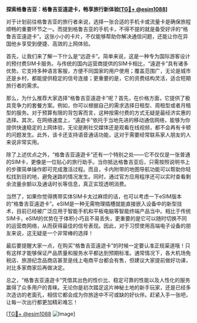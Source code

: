 **探索格鲁吉亚：格鲁吉亚遠遊卡，畅享旅行新体验[[TG💪+ @esim1088](https://t.me/s/esim1088)]**

对于计划前往格鲁吉亚的旅行者来说，选择一张合适的手机卡或流量卡是确保旅程顺畅的重要环节之一。而提到格鲁吉亚的手机卡，不得不提的就是备受好评的“格鲁吉亚遠遊卡”。这张小小的卡片，不仅能够帮助你解决通信问题，还能让你在异国他乡享受到便捷、高效的上网体验。

首先，让我们来了解一下什么是“远遊卡”。简单来说，这是一种专为国际游客设计的预付费SIM卡服务。与传统的国内运营商提供的SIM卡相比，“遠遊卡”具有诸多优势。它支持多种语言客服，方便不同国家的用户使用；覆盖范围广，无论是城市还是乡村，都能提供稳定的信号连接；更重要的是，它的资费结构灵活，适合短期旅行者的需求。

那么，为什么推荐大家选择“格鲁吉亚遠遊卡”呢？首先，在价格方面，它提供了极具竞争力的套餐方案。例如，你可以根据自己的需求选择日租型、周租型或者月租型的服务。对于预算有限的背包客而言，这种按需付费的方式无疑是最经济实惠的选择。其次，在网络速度上，“遠遊卡”依托于当地先进的移动通信网络，能够为你提供快速稳定的上网体验，无论是刷社交媒体还是观看在线视频，都不会再有卡顿的问题发生。此外，该卡还支持语音通话功能，这对于需要经常联系家人朋友的人来说非常实用。

除了上述优点之外，“格鲁吉亚遠遊卡”还有一个特别之处——它不仅仅是一张普通的SIM卡，更像是一位贴心的旅行助手。当你抵达格鲁吉亚后，只需按照说明书上的步骤简单操作即可完成激活过程。而且，卡内附带的地图导航功能可以帮助你轻松找到目的地，避免迷路的情况发生。同时，通过官方应用程序还可以实时查看剩余流量余额以及通话时长等信息，真正实现透明消费。

当然了，如果你觉得携带实体SIM卡太过麻烦的话，也可以考虑一下eSIM版本的“格鲁吉亚遠遊卡”。eSIM是一种无需物理插槽就能直接嵌入设备中的新型技术，目前已经被广泛应用于智能手机和平板电脑等智能终端产品当中。相比于传统SIM卡，eSIM的优势在于体积小巧且不易丢失，更重要的是它可以随时切换不同的运营商网络，从而获得最佳的信号表现。因此，对于习惯使用高端电子设备的朋友来说，这无疑是一个非常棒的选择！

最后要提醒大家一点，在购买“格鲁吉亚遠遊卡”的时候一定要认准正规渠道哦！只有这样才能够保证产品质量和服务水平都达到预期标准。通常情况下，各大机场免税店、旅游纪念品商店甚至是线上电商平台都会有售，但建议大家提前做好功课，对比多家商家后再做决定。

总之，“格鲁吉亚遠遊卡”凭借其出色的性价比、稳定可靠的性能以及人性化的服务赢得了众多用户的青睐。无论你是初次踏足这片神秘土地的新手玩家，还是已经多次造访的老面孔，相信它都会成为你旅途中不可或缺的好伙伴。赶紧入手一张吧，让每一次出行都更加精彩难忘！

[[TG💪+ @esim1088](https://t.me/s/esim1088) ![Image](https://i.postimg.cc/4NQfJmqS/Snipaste-2025-05-13-00-14-12.png)]